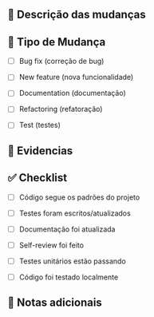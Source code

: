 ## 📝 Descrição das mudanças
<!-- Descreva brevemente o que este MR resolve ou implementa -->

## 🎯 Tipo de Mudança
- [ ] Bug fix (correção de bug)
- [ ] New feature (nova funcionalidade)
- [ ] Documentation (documentação)
- [ ] Refactoring (refatoração)
- [ ] Test (testes)


## 📸 Evidencias
<!-- Adicione screenshots do resumo caso de teste passando e das chamadas HTTP -->

## ✅ Checklist
- [ ] Código segue os padrões do projeto
- [ ] Testes foram escritos/atualizados
- [ ] Documentação foi atualizada
- [ ] Self-review foi feito
- [ ] Testes unitários estão passando
- [ ] Código foi testado localmente


## 📌 Notas adicionais
<!-- Qualquer informação adicional que os revisores 